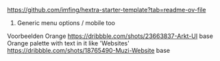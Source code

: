 https://github.com/imfing/hextra-starter-template?tab=readme-ov-file


1. Generic menu options / mobile too


Voorbeelden
Orange https://dribbble.com/shots/23663837-Arkt-UI base
Orange palette with text in it like 'Websites' https://dribbble.com/shots/18765490-Muzi-Website base